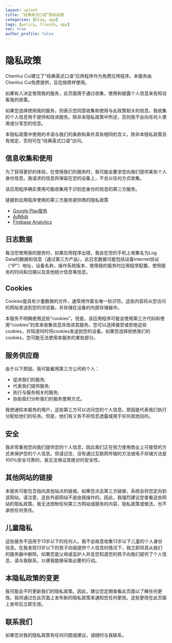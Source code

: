 ```yaml
---
layout: splash
title: “经典英式口语”隐私政策
categories: [blog, app]
tags: [policy, friends, app]
toc: true
author_profile: false
---
```


# 隐私政策

Chenhui Cui建立了“经典英式口语”应用程序作为免费应用程序。本服务由Chenhui Cui免费提供，旨在按原样使用。

如果有人决定使用我的服务，此页面用于通过收集，使用和披露个人信息来告知访客我的政策。

如果您选择使用我的服务，则表示您同意收集和使用与此政策相关的信息。我收集的个人信息用于提供和改进服务。除非本隐私政策中所述，否则我不会向任何人使用或分享您的信息。

本隐私政策中使用的术语与我们的条款和条件具有相同的含义，除非本隐私政策另有规定，否则可在“经典英式口语”访问。

## 信息收集和使用

为了获得更好的体验，在使用我们的服务时，我可能会要求您向我们提供某些个人身份信息。我请求的信息将保留在您的设备上，不会以任何方式收集。

该应用程序确实使用可能收集用于识别您身份的信息的第三方服务。

链接到应用程序使用的第三方服务提供商的隐私政策

* [Google Play服务](https://www.google.com/policies/privacy/)
* [AdMob](https://support.google.com/admob/answer/6128543?hl=en)
* [Firebase Analytics](https://firebase.google.com/policies/analytics)

## 日志数据

每当您使用我的服务时，如果应用程序出错，我会在您的手机上收集名为Log Data的数据和信息（通过第三方产品）。此日志数据可能包括设备Internet协议（“IP”）地址，设备名称，操作系统版本，使用我的服务时应用程序配置，使用服务的时间和日期以及其他统计信息等信息。

## Cookies

Cookies是具有少量数据的文件，通常用作匿名唯一标识符。这些内容将从您访问的网站发送到您的浏览器，并存储在设备的内部存储器中。

本服务不明确使用这些“cookies”。但是，该应用程序可能会使用第三方代码和使用“cookies”的库来收集信息并改进其服务。您可以选择接受或拒绝这些cookies，并知道何时将cookies发送到您的设备。如果您选择拒绝我们的cookies，您可能无法使用本服务的某些部分。

## 服务供应商

由于以下原因，我可能雇用第三方公司和个人：

* 促进我们的服务;
* 代表我们提供服务;
* 执行与服务相关的服务;
* 协助我们分析我们的服务使用方式。

我想通知本服务的用户，这些第三方可以访问您的个人信息。原因是代表我们执行分配给他们的任务。但是，他们有义务不将信息透露或用于任何其他目的。

## 安全

我非常重视您向我们提供您的个人信息，因此我们正在努力使用商业上可接受的方式来保护您的个人信息。但请记住，没有通过互联网传输的方法或电子存储方法是100％安全可靠的，我无法保证其绝对的安全性。

## 其他网站的链接

本服务可能包含指向其他站点的链接。如果您点击第三方链接，系统会将您定向到该网站。请注意，这些外部网站不是由我操作的。因此，我强烈建议您查看这些网站的隐私政策。我无法控制任何第三方网站或服务的内容，隐私政策或做法，也不承担任何责任。

## 儿童隐私

这些服务不适用于13岁以下的任何人。我不会故意收集13岁以下儿童的个人身份信息。在我发现13岁以下的孩子向我提供个人信息的情况下，我立即将其从我们的服务器中删除。如果您是父母或监护人并且您知道您的孩子向我们提供了个人信息，请与我联系，以便我能够采取必要的行动。

## 本隐私政策的变更

我可能会不时更新我们的隐私政策。因此，建议您定期查看此页面以了解任何更改。我将通过在此页面上发布新的隐私政策来通知您任何更改。这些更改在此页面上发布后立即生效。

## 联系我们

如果您对我的隐私政策有任何问题或建议，请随时与我联系。